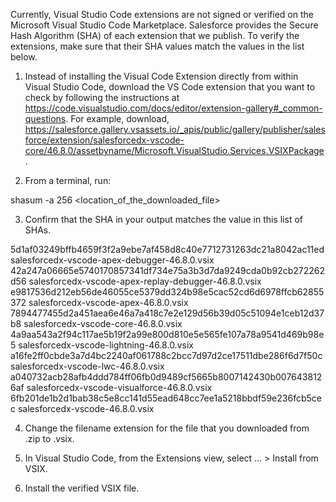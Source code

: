 Currently, Visual Studio Code extensions are not signed or verified on the
Microsoft Visual Studio Code Marketplace. Salesforce provides the Secure Hash
Algorithm (SHA) of each extension that we publish. To verify the extensions,
make sure that their SHA values match the values in the list below.

1. Instead of installing the Visual Code Extension directly from within Visual
   Studio Code, download the VS Code extension that you want to check by
   following the instructions at
   https://code.visualstudio.com/docs/editor/extension-gallery#_common-questions.
   For example, download,
   https://salesforce.gallery.vsassets.io/_apis/public/gallery/publisher/salesforce/extension/salesforcedx-vscode-core/46.8.0/assetbyname/Microsoft.VisualStudio.Services.VSIXPackage.

2. From a terminal, run:

shasum -a 256 <location_of_the_downloaded_file>

3. Confirm that the SHA in your output matches the value in this list of SHAs.

5d1af03249bffb4659f3f2a9ebe7af458d8c40e7712731263dc21a8042ac11ed  salesforcedx-vscode-apex-debugger-46.8.0.vsix
42a247a06665e5740170857341df734e75a3b3d7da9249cda0b92cb272262d56  salesforcedx-vscode-apex-replay-debugger-46.8.0.vsix
e9817536d212eb56de46055ce5379dd324b98e5cac52cd6d6978ffcb62855372  salesforcedx-vscode-apex-46.8.0.vsix
7894477455d2a451aea6e46a7a418c7e2e129d56b39d05c51094e1ceb12d37b8  salesforcedx-vscode-core-46.8.0.vsix
4a9aa543a2f94c117ae5b19f2a99e800d810e5e565fe107a78a9541d469b98e5  salesforcedx-vscode-lightning-46.8.0.vsix
a16fe2ff0cbde3a7d4bc2240af061788c2bcc7d97d2ce17511dbe286f6d7f50c  salesforcedx-vscode-lwc-46.8.0.vsix
a040732acb28afb4ddd784ff06fb0d9489cf5665b8007142430b0076438126af  salesforcedx-vscode-visualforce-46.8.0.vsix
6fb201de1b2d1bab38c5e8cc141d55ead648cc7ee1a5218bbdf59e236fcb5cec  salesforcedx-vscode-46.8.0.vsix


4. Change the filename extension for the file that you downloaded from .zip to
.vsix.

5. In Visual Studio Code, from the Extensions view, select ... > Install from
VSIX.

6. Install the verified VSIX file.
